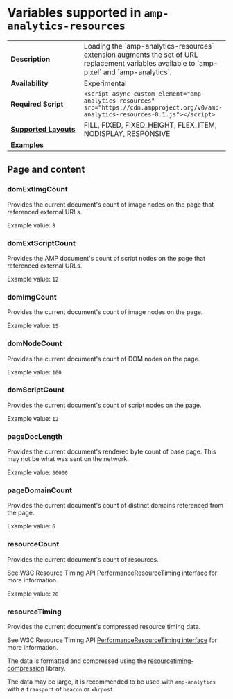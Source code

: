 <!---
Copyright 2016 The AMP HTML Authors. All Rights Reserved.

Licensed under the Apache License, Version 2.0 (the "License");
you may not use this file except in compliance with the License.
You may obtain a copy of the License at

      http://www.apache.org/licenses/LICENSE-2.0

Unless required by applicable law or agreed to in writing, software
distributed under the License is distributed on an "AS-IS" BASIS,
WITHOUT WARRANTIES OR CONDITIONS OF ANY KIND, either express or implied.
See the License for the specific language governing permissions and
limitations under the License.
-->

# <a name="amp-analytics-resources"></a> Variables supported in `amp-analytics-resources`

<table>
  <tr>
    <td width="40%"><strong>Description</strong></td>
    <td>Loading the `amp-analytics-resources` extension augments the set of URL replacement variables available to `amp-pixel` and `amp-analytics`.</td>
  </tr>
  <tr>
    <td width="40%"><strong>Availability</strong></td>
    <td>Experimental</td>
  </tr>
  <tr>
    <td width="40%"><strong>Required Script</strong></td>
    <td><code>&lt;script async custom-element="amp-analytics-resources" src="https://cdn.ampproject.org/v0/amp-analytics-resources-0.1.js">&lt;/script></code></td>
  </tr>
  <tr>
    <td class="col-fourty"><strong><a href="https://www.ampproject.org/docs/guides/responsive/control_layout.html">Supported Layouts</a></strong></td>
    <td>FILL, FIXED, FIXED_HEIGHT, FLEX_ITEM, NODISPLAY, RESPONSIVE</td>
  </tr>
  <tr>
    <td class="col-fourty"><strong>Examples</strong></td>
    <td></td>
  </tr>
</table>


## Page and content

### domExtImgCount

Provides the current document's count of image nodes on the page that referenced external URLs.

Example value: `8`

### domExtScriptCount

Provides the AMP document's count of script nodes on the page that referenced external URLs.

Example value: `12`

### domImgCount

Provides the current document's count of image nodes on the page.

Example value: `15`

### domNodeCount

Provides the current document's count of DOM nodes on the page.

Example value: `100`

### domScriptCount

Provides the current document's count of script nodes on the page.

Example value: `12`

### pageDocLength

Provides the current document's rendered byte count of base page. This may not be what was sent on the network.

Example value: `30000`

### pageDomainCount

Provides the current document's count of distinct domains referenced from the page.

Example value: `6`

### resourceCount

Provides the current document's count of resources.

See W3C Resource Timing API [PerformanceResourceTiming interface](https://www.w3.org/TR/resource-timing/) for more information.

Example value: `20`

### resourceTiming

Provides the current document's compressed resource timing data.

See W3C Resource Timing API [PerformanceResourceTiming interface](https://www.w3.org/TR/resource-timing/) for more information.

The data is formatted and compressed using the  [resourcetiming-compression](https://github.com/nicjansma/resourcetiming-compression.js) library.

The data may be large, it is recommended to be used with `amp-analytics` with a `transport` of `beacon` or `xhrpost`.
